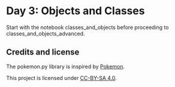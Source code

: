 # Day 3: Objects and Classes
Start with the notebook classes_and_objects before proceeding to classes_and_objects_advanced.

## Credits and license
The pokemon.py library is inspired by [Pokemon](https://www.pokemon.com).

This project is licensed under [CC-BY-SA 4.0](https://creativecommons.org/licenses/by-sa/4.0/).